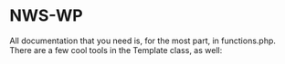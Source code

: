 NWS-WP
======

All documentation that you need is, for the most part, in functions.php. There are a few cool tools in the Template class, as well:
